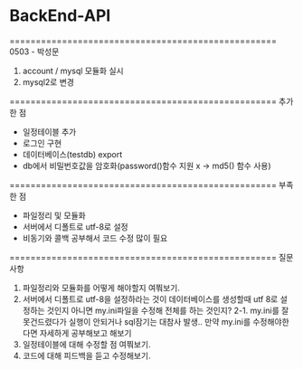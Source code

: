 # BackEnd-API
===================================================
0503 - 박성문
1. account / mysql 모듈화 실시
2. mysql2로 변경

===================================================
추가한 점
- 일정테이블 추가
- 로그인 구현
- 데이터베이스(testdb) export
- db에서 비밀번호값을 암호화(password()함수 지원 x -> md5() 함수 사용)

===================================================
부족한 점
- 파일정리 및 모듈화
- 서버에서 디폴트로 utf-8로 설정
- 비동기와 콜백 공부해서 코드 수정 많이 필요

===================================================
질문 사항
1. 파일정리와 모듈화를 어떻게 해야할지 여쭤보기.
2. 서버에서 디폴트로 utf-8을 설정하라는 것이 데이터베이스를 생성할때 utf 8로 설정하는 것인지 아니면 my.ini파일을 수정해 전체를 하는 것인지?
2-1. my.ini를 잘못건드렸다가 실행이 안되거나 sql잠기는 대참사 발생.. 만약 my.ini를 수정해야한다면 자세하게 공부해보고 해보기
3. 일정테이블에 대해 수정할 점 여쭤보기.
4. 코드에 대해 피드백을 듣고 수정해보기.

